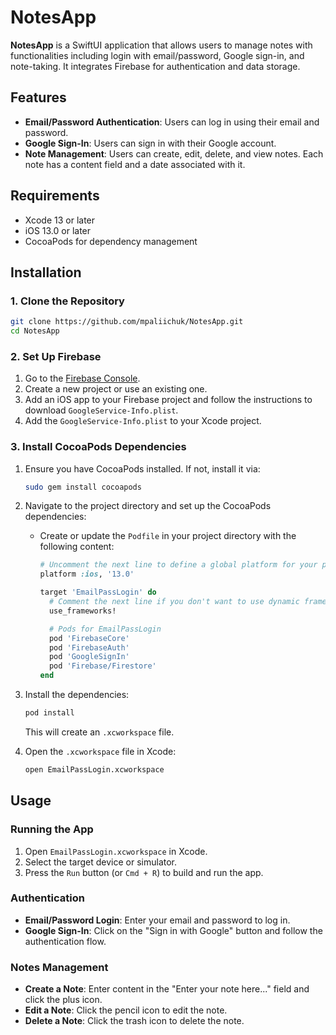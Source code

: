 # NotesApp

**NotesApp** is a SwiftUI application that allows users to manage notes with functionalities including login with email/password, Google sign-in, and note-taking. It integrates Firebase for authentication and data storage.

## Features

- **Email/Password Authentication**: Users can log in using their email and password.
- **Google Sign-In**: Users can sign in with their Google account.
- **Note Management**: Users can create, edit, delete, and view notes. Each note has a content field and a date associated with it.

## Requirements

- Xcode 13 or later
- iOS 13.0 or later
- CocoaPods for dependency management

## Installation

### 1. Clone the Repository

```bash
git clone https://github.com/mpaliichuk/NotesApp.git
cd NotesApp
```

### 2. Set Up Firebase

1. Go to the [Firebase Console](https://console.firebase.google.com/).
2. Create a new project or use an existing one.
3. Add an iOS app to your Firebase project and follow the instructions to download `GoogleService-Info.plist`.
4. Add the `GoogleService-Info.plist` to your Xcode project.

### 3. Install CocoaPods Dependencies

1. Ensure you have CocoaPods installed. If not, install it via:

   ```bash
   sudo gem install cocoapods
   ```

2. Navigate to the project directory and set up the CocoaPods dependencies:

   - Create or update the `Podfile` in your project directory with the following content:

     ```ruby
     # Uncomment the next line to define a global platform for your project
     platform :ios, '13.0'

     target 'EmailPassLogin' do
       # Comment the next line if you don't want to use dynamic frameworks
       use_frameworks!

       # Pods for EmailPassLogin
       pod 'FirebaseCore'
       pod 'FirebaseAuth'
       pod 'GoogleSignIn'
       pod 'Firebase/Firestore'
     end
     ```

3. Install the dependencies:

   ```bash
   pod install
   ```

   This will create an `.xcworkspace` file.

4. Open the `.xcworkspace` file in Xcode:

   ```bash
   open EmailPassLogin.xcworkspace
   ```

## Usage

### Running the App

1. Open `EmailPassLogin.xcworkspace` in Xcode.
2. Select the target device or simulator.
3. Press the `Run` button (or `Cmd + R`) to build and run the app.

### Authentication

- **Email/Password Login**: Enter your email and password to log in.
- **Google Sign-In**: Click on the "Sign in with Google" button and follow the authentication flow.

### Notes Management

- **Create a Note**: Enter content in the "Enter your note here..." field and click the plus icon.
- **Edit a Note**: Click the pencil icon to edit the note.
- **Delete a Note**: Click the trash icon to delete the note.
